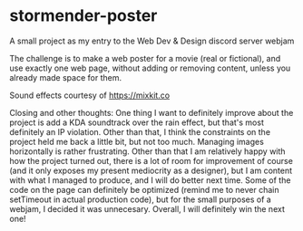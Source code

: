 # stormender-poster
A small project as my entry to the Web Dev &amp; Design discord server webjam

The challenge is to make a web poster for a movie (real or fictional), and use exactly one web page, without adding or removing content, unless you already made space for them. 

Sound effects courtesy of https://mixkit.co

Closing and other thoughts: 
One thing I want to definitely improve about the project is add a KDA soundtrack over the rain effect, but that's most definitely an IP violation. 
Other than that, I think the constraints on the project held me back a little bit, but not too much. Managing images horizontally is rather frustrating. Other than that I am relatively happy with how the project turned out, there is a lot of room for improvement of course (and it only exposes my present mediocrity as a designer), but I am content with what I managed to produce, and I will do better next time. Some of the code on the page can definitely be optimized (remind me to never chain setTimeout in actual production code), but for the small purposes of a webjam, I decided it was unnecesary. Overall, I will definitely win the next one!
